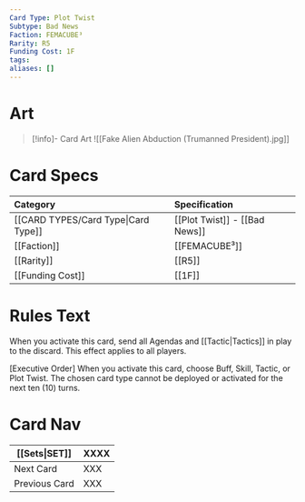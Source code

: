 ```yaml
---
Card Type: Plot Twist
Subtype: Bad News
Faction: FEMACUBE³
Rarity: R5
Funding Cost: 1F
tags: 
aliases: []
---
```

# Art

> [!info]- Card Art
> ![[Fake Alien Abduction (Trumanned President).jpg]]

# Card Specs

| Category | Specification| 
| :--- | :--- |
| [[CARD TYPES/Card Type\|Card Type]] | [[Plot Twist]] - [[Bad News]] |  
| [[Faction]] | [[FEMACUBE³]] |  
| [[Rarity]] | [[R5]] |  
| [[Funding Cost]] | [[1F]] |  

# Rules Text  

When you activate this card, send all Agendas and [[Tactic|Tactics]] in play to the discard. This effect applies to all players.  

[Executive Order]
When you activate this card, choose Buff, Skill, Tactic, or Plot Twist.
The chosen card type cannot be deployed or activated for the next ten (10) turns.

# Card Nav

| [[Sets\|SET]]           | XXXX |
| ------------- | ------------------------------ |
| Next Card     | XXX |
| Previous Card | XXX |


